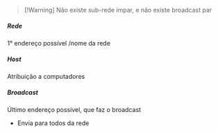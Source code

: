 >[!Warning] Não existe sub-rede impar, e não existe broadcast par

##### Rede
1° endereço possível /nome da rede
##### Host
Atribuição a computadores
##### Broadcast
Último endereço possível, que faz o broadcast
- Envia para todos da rede
